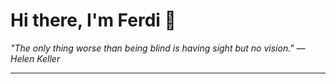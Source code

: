 <h1>Hi there, I'm Ferdi 👋</h1>

<p><em>
  "The only thing worse than being blind is having sight but no vision." — Helen Keller
</em></p>

---
